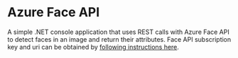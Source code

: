 # Azure Face API
A simple .NET console application that uses REST calls with Azure Face API to detect faces in an image and return their attributes. 
Face API subscription key and uri can be obtained by [following instructions here](https://azure.microsoft.com/en-us/try/cognitive-services/?api=face-api).
